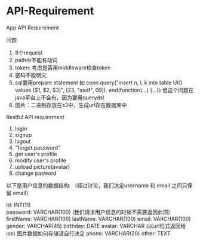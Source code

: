 # API-Requirement
App API Requirement

问题
1. 8个request
2. path中不能有动词
3. token: 考虑是否用middleware检查token
4. 密码不能明文
5. sql要用prepare statement
如
conn.query("insert n, l, k into table UIO values ($1, $2, $3)", [23, "asdf", 09]). end(function(...) {...})
但这个问题在java平台上不会有，因为要用querydsl
6. 图片：二进制存放在s3中，生成url存在数据库中


Restful API requirement  

1. login
2. signup
3. logout
4. "forgot password"
5. get user's profile
6. modify user's profile
7. upload picture(avatar)
8. change pasword

以下是用户信息的数据结构: （经过讨论，我们决定username 和 email 之间只保留 email）

  Id: INT(11)  
  password: VARCHAR(100) (我们请求用户信息的时候不需要返回此项)
  firstName: VARCHAR(100)
  lastName: VARCHAR(100)
  email: VARCHAR(100)
  gender: VARCHAR(45)
  birthday: DATE
  avatar: VARCHAR (以url形式返回给ios)  图片数据如何存储请自行决定
  phone: VARCHAR(20)
  other: TEXT

